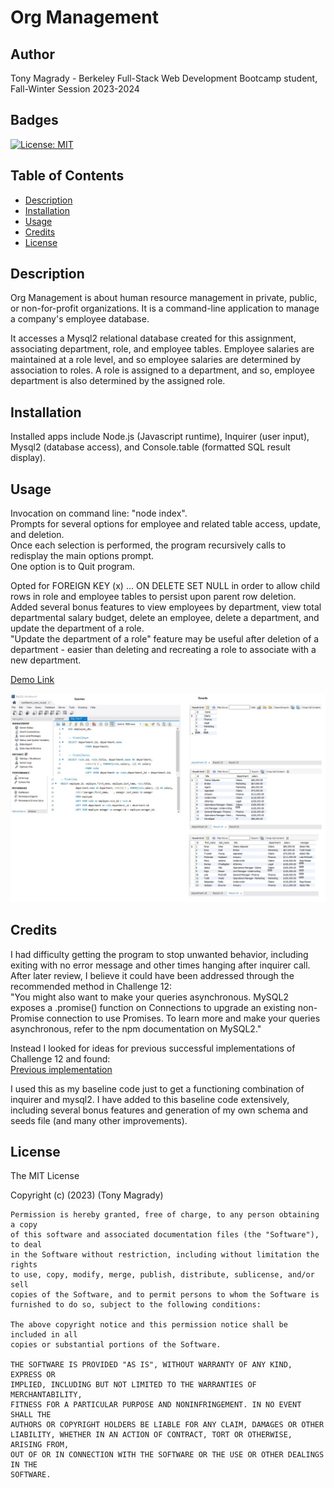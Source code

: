 # Org Management

## Author
Tony Magrady - Berkeley Full-Stack Web Development Bootcamp student, Fall-Winter Session 2023-2024

## Badges
[![License: MIT](https://img.shields.io/badge/License-MIT-yellow.svg)](https://opensource.org/licenses/MIT)

## Table of Contents

- [Description](#description)
- [Installation](#installation)
- [Usage](#usage)
- [Credits](#credits)
- [License](#license)

## Description

Org Management is about  human resource management in private, public, or non-for-profit organizations.
It is a command-line application to manage a company's employee database.

It accesses a Mysql2 relational database created for this assignment, associating department, role, and employee tables. Employee salaries are maintained at a role level, and so employee salaries are determined by association to roles. A role is assigned to a department, and so, employee department is also determined by the assigned role.

## Installation

Installed apps include Node.js (Javascript runtime), Inquirer (user input), Mysql2 (database access), and Console.table (formatted SQL result display).

## Usage

Invocation on command line: "node index". <br>
Prompts for several options for employee and related table access, update, and deletion. <br>
Once each selection is performed, the program recursively calls to redisplay the main options prompt. <br>
One option is to Quit program.

Opted for FOREIGN KEY (x) ... ON DELETE SET NULL in order to allow child rows in role and employee tables to persist upon parent row deletion. <br>
Added several bonus features to view employees by department, view total departmental salary budget, delete an employee, delete a department, and update the department of a role. <br>
"Update the department of a role" feature may be useful after deletion of a department - easier than deleting and recreating a role to associate with a new department.

[Demo Link](https://watch.screencastify.com/v/MCDDVp7sCJT7eALmaN1n) <br>

![Resulting table values after demo](./img/resulting%20table%20values%20after%20demo.jpg)

## Credits

I had difficulty getting the program to stop unwanted behavior, including exiting with no error message and other times hanging after inquirer call. After later review, I believe it could have been addressed through the recommended method in Challenge 12:  <br>
"You might also want to make your queries asynchronous. MySQL2 exposes a .promise() function on Connections to upgrade an existing non-Promise connection to use Promises. To learn more and make your queries asynchronous, refer to the npm documentation on MySQL2."

Instead I looked for ideas for previous successful implementations of Challenge 12 and found: <br>
[Previous implementation](https://github.com/anirud314/employeeTable/tree/main) <br>

I used this as my baseline code just to get a functioning combination of inquirer and mysql2.
I have added to this baseline code extensively, including several bonus features and generation of my own schema and seeds file (and many other improvements).

## License

The MIT License

Copyright (c) (2023) (Tony Magrady)

    Permission is hereby granted, free of charge, to any person obtaining a copy
    of this software and associated documentation files (the "Software"), to deal
    in the Software without restriction, including without limitation the rights
    to use, copy, modify, merge, publish, distribute, sublicense, and/or sell
    copies of the Software, and to permit persons to whom the Software is
    furnished to do so, subject to the following conditions:
    
    The above copyright notice and this permission notice shall be included in all
    copies or substantial portions of the Software.
    
    THE SOFTWARE IS PROVIDED "AS IS", WITHOUT WARRANTY OF ANY KIND, EXPRESS OR
    IMPLIED, INCLUDING BUT NOT LIMITED TO THE WARRANTIES OF MERCHANTABILITY,
    FITNESS FOR A PARTICULAR PURPOSE AND NONINFRINGEMENT. IN NO EVENT SHALL THE
    AUTHORS OR COPYRIGHT HOLDERS BE LIABLE FOR ANY CLAIM, DAMAGES OR OTHER
    LIABILITY, WHETHER IN AN ACTION OF CONTRACT, TORT OR OTHERWISE, ARISING FROM,
    OUT OF OR IN CONNECTION WITH THE SOFTWARE OR THE USE OR OTHER DEALINGS IN THE
    SOFTWARE.